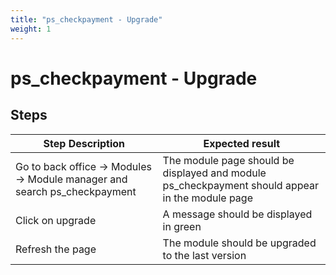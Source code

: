 ```yaml
---
title: "ps_checkpayment - Upgrade"
weight: 1
---
```


# ps_checkpayment - Upgrade
## Steps
| Step Description | Expected result |
| ----- | ----- |
| Go to back office -> Modules -> Module manager and search ps_checkpayment | The module page should be displayed and module ps_checkpayment should appear in the module page |
| Click on upgrade | A message should be displayed in green |
| Refresh the page | The module should be upgraded to the last version |
